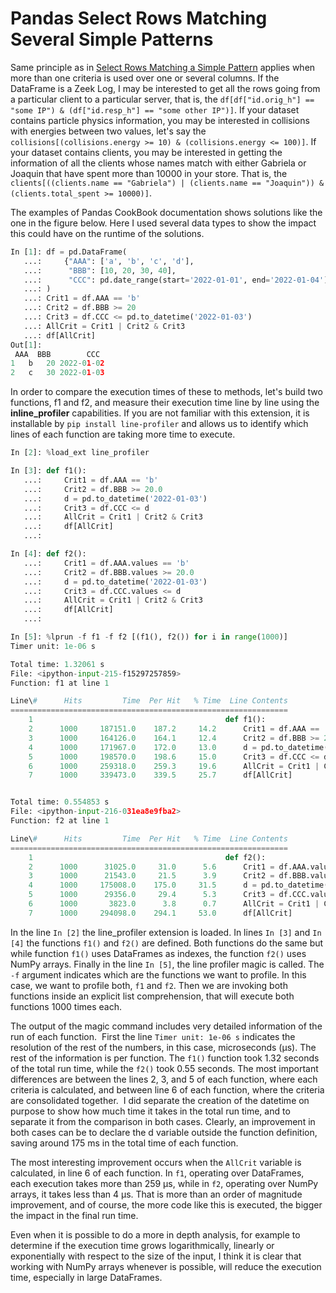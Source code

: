 # Pandas Select Rows Matching Several Simple Patterns

Same principle as in [Select Rows Matching a Simple Pattern](efficient_selection_simple_pattern.md) applies when more than one criteria is used over one or several columns. If the DataFrame is a Zeek Log, I may be interested to get all the rows going from a particular client to a particular server, that is, the `df[df["id.orig_h"] == "some IP") & (df["id.resp_h"] == "some other IP")]`. If your dataset contains particle physics information, you may be interested in collisions with energies between two values, let's say the `collisions[(collisions.energy >= 10) & (collisions.energy <= 100)]`. If your dataset contains clients, you may be interested in getting the information of all the clients whose names match with either Gabriela or Joaquin that have spent more than 10000 in your store. That is, the `clients[((clients.name == "Gabriela") | (clients.name == "Joaquin")) & (clients.total_spent >= 10000)]`.

The examples of Pandas CookBook documentation shows solutions like the one in the figure below. Here I used several data types to show the impact this could have on the runtime of the solutions.

```python
In [1]: df = pd.DataFrame(
   ...:     {"AAA": ['a', 'b', 'c', 'd'],
   ...:      "BBB": [10, 20, 30, 40],
   ...:      "CCC": pd.date_range(start='2022-01-01', end='2022-01-04')}
   ...: )
   ...: Crit1 = df.AAA == 'b'
   ...: Crit2 = df.BBB >= 20
   ...: Crit3 = df.CCC <= pd.to_datetime('2022-01-03')
   ...: AllCrit = Crit1 | Crit2 & Crit3
   ...: df[AllCrit]
Out[1]:  
 AAA  BBB        CCC
1   b   20 2022-01-02
2   c   30 2022-01-03
```
In order to compare the execution times of these to methods, let's build two functions, f1 and f2, and measure their execution time line by line using the **inline_profiler** capabilities. If you are not familiar with this extension, it is installable by `pip install line-profiler` and allows us to identify which lines of each function are taking more time to execute.
```python
In [2]: %load_ext line_profiler

In [3]: def f1():
   ...:     Crit1 = df.AAA == 'b'
   ...:     Crit2 = df.BBB >= 20.0
   ...:     d = pd.to_datetime('2022-01-03')
   ...:     Crit3 = df.CCC <= d
   ...:     AllCrit = Crit1 | Crit2 & Crit3
   ...:     df[AllCrit]
   ...:  

In [4]: def f2():
   ...:     Crit1 = df.AAA.values == 'b'
   ...:     Crit2 = df.BBB.values >= 20.0
   ...:     d = pd.to_datetime('2022-01-03')
   ...:     Crit3 = df.CCC.values <= d
   ...:     AllCrit = Crit1 | Crit2 & Crit3
   ...:     df[AllCrit]
   ...:  

In [5]: %lprun -f f1 -f f2 [(f1(), f2()) for i in range(1000)]
Timer unit: 1e-06 s

Total time: 1.32061 s
File: <ipython-input-215-f15297257859>
Function: f1 at line 1

Line\#      Hits         Time  Per Hit   % Time  Line Contents
==============================================================
    1                                           def f1():
    2      1000     187151.0    187.2     14.2      Crit1 = df.AAA == 'b'
    3      1000     164126.0    164.1     12.4      Crit2 = df.BBB >= 20.0
    4      1000     171967.0    172.0     13.0      d = pd.to_datetime('2022-01-03')
    5      1000     198570.0    198.6     15.0      Crit3 = df.CCC <= d
    6      1000     259318.0    259.3     19.6      AllCrit = Crit1 | Crit2 & Crit3
    7      1000     339473.0    339.5     25.7      df[AllCrit]


Total time: 0.554853 s
File: <ipython-input-216-031ea8e9fba2>
Function: f2 at line 1

Line\#      Hits         Time  Per Hit   % Time  Line Contents
==============================================================
    1                                           def f2():
    2      1000      31025.0     31.0      5.6      Crit1 = df.AAA.values == 'b'
    3      1000      21543.0     21.5      3.9      Crit2 = df.BBB.values >= 20.0
    4      1000     175008.0    175.0     31.5      d = pd.to_datetime('2022-01-03')
    5      1000      29356.0     29.4      5.3      Crit3 = df.CCC.values <= d
    6      1000       3823.0      3.8      0.7      AllCrit = Crit1 | Crit2 & Crit3
    7      1000     294098.0    294.1     53.0      df[AllCrit]
```
In the line `In [2]` the line_profiler extension is loaded. In lines `In [3]` and `In [4]` the functions `f1()` and `f2()` are defined. Both functions do the same but while function `f1()` uses DataFrames as indexes, the function `f2()` uses NumPy arrays. Finally in the line `In [5]`, the line profiler magic is called. The `-f` argument indicates which are the functions we want to profile. In this case, we want to profile both, `f1` and `f2`. Then we are invoking both functions inside an explicit list comprehension, that will execute both functions 1000 times each. 

The output of the magic command includes very detailed information of the run of each function.  First the line `Timer unit: 1e-06 s` indicates the resolution of the rest of the numbers, in this case, microseconds (μs). The rest of the information is per function. The `f1()` function took 1.32 seconds of the total run time, while the `f2()` took 0.55 seconds. The most important differences are between the lines 2, 3, and 5 of each function, where each criteria is calculated, and between line 6 of each function, where the criteria are consolidated together.  I did separate the creation of the datetime on purpose to show how much time it takes in the total run time, and to separate it from the comparison in both cases. Clearly, an improvement in both cases can be to declare the d variable outside the function definition, saving around 175 ms in the total time of each function. 

The most interesting improvement occurs when the `AllCrit` variable is calculated, in line 6 of each function. In `f1`, operating over DataFrames, each execution takes more than 259 μs, while in `f2`, operating over NumPy arrays, it takes less than 4 μs. That is more than an order of magnitude improvement, and of course, the more code like this is executed, the bigger the impact in the final run time. 

Even when it is possible to do a more in depth analysis, for example to determine if the execution time grows logarithmically, linearly or exponentially with respect to the size of the input, I think it is clear that working with NumPy arrays whenever is possible, will reduce the execution time, especially in large DataFrames.
